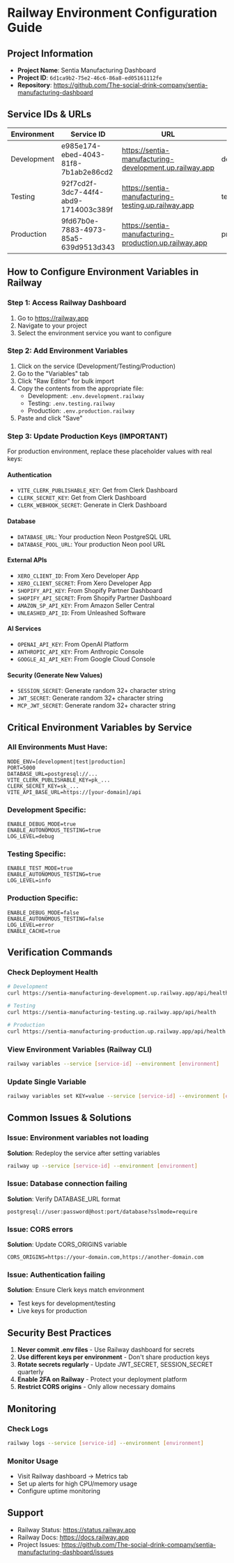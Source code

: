 # Railway Environment Configuration Guide

## Project Information
- **Project Name**: Sentia Manufacturing Dashboard
- **Project ID**: `6d1ca9b2-75e2-46c6-86a8-ed05161112fe`
- **Repository**: https://github.com/The-social-drink-company/sentia-manufacturing-dashboard

## Service IDs & URLs

| Environment | Service ID | URL | Branch |
|------------|------------|-----|--------|
| Development | e985e174-ebed-4043-81f8-7b1ab2e86cd2 | https://sentia-manufacturing-development.up.railway.app | development |
| Testing | 92f7cd2f-3dc7-44f4-abd9-1714003c389f | https://sentia-manufacturing-testing.up.railway.app | test |
| Production | 9fd67b0e-7883-4973-85a5-639d9513d343 | https://sentia-manufacturing-production.up.railway.app | production |

## How to Configure Environment Variables in Railway

### Step 1: Access Railway Dashboard
1. Go to https://railway.app
2. Navigate to your project
3. Select the environment service you want to configure

### Step 2: Add Environment Variables
1. Click on the service (Development/Testing/Production)
2. Go to the "Variables" tab
3. Click "Raw Editor" for bulk import
4. Copy the contents from the appropriate file:
   - Development: `.env.development.railway`
   - Testing: `.env.testing.railway`
   - Production: `.env.production.railway`
5. Paste and click "Save"

### Step 3: Update Production Keys (IMPORTANT)
For production environment, replace these placeholder values with real keys:

#### Authentication
- `VITE_CLERK_PUBLISHABLE_KEY`: Get from Clerk Dashboard
- `CLERK_SECRET_KEY`: Get from Clerk Dashboard
- `CLERK_WEBHOOK_SECRET`: Generate in Clerk Dashboard

#### Database
- `DATABASE_URL`: Your production Neon PostgreSQL URL
- `DATABASE_POOL_URL`: Your production Neon pool URL

#### External APIs
- `XERO_CLIENT_ID`: From Xero Developer App
- `XERO_CLIENT_SECRET`: From Xero Developer App
- `SHOPIFY_API_KEY`: From Shopify Partner Dashboard
- `SHOPIFY_API_SECRET`: From Shopify Partner Dashboard
- `AMAZON_SP_API_KEY`: From Amazon Seller Central
- `UNLEASHED_API_ID`: From Unleashed Software

#### AI Services
- `OPENAI_API_KEY`: From OpenAI Platform
- `ANTHROPIC_API_KEY`: From Anthropic Console
- `GOOGLE_AI_API_KEY`: From Google Cloud Console

#### Security (Generate New Values)
- `SESSION_SECRET`: Generate random 32+ character string
- `JWT_SECRET`: Generate random 32+ character string
- `MCP_JWT_SECRET`: Generate random 32+ character string

## Critical Environment Variables by Service

### All Environments Must Have:
```env
NODE_ENV=[development|test|production]
PORT=5000
DATABASE_URL=postgresql://...
VITE_CLERK_PUBLISHABLE_KEY=pk_...
CLERK_SECRET_KEY=sk_...
VITE_API_BASE_URL=https://[your-domain]/api
```

### Development Specific:
```env
ENABLE_DEBUG_MODE=true
ENABLE_AUTONOMOUS_TESTING=true
LOG_LEVEL=debug
```

### Testing Specific:
```env
ENABLE_TEST_MODE=true
ENABLE_AUTONOMOUS_TESTING=true
LOG_LEVEL=info
```

### Production Specific:
```env
ENABLE_DEBUG_MODE=false
ENABLE_AUTONOMOUS_TESTING=false
LOG_LEVEL=error
ENABLE_CACHE=true
```

## Verification Commands

### Check Deployment Health
```bash
# Development
curl https://sentia-manufacturing-development.up.railway.app/api/health

# Testing
curl https://sentia-manufacturing-testing.up.railway.app/api/health

# Production
curl https://sentia-manufacturing-production.up.railway.app/api/health
```

### View Environment Variables (Railway CLI)
```bash
railway variables --service [service-id] --environment [environment]
```

### Update Single Variable
```bash
railway variables set KEY=value --service [service-id] --environment [environment]
```

## Common Issues & Solutions

### Issue: Environment variables not loading
**Solution**: Redeploy the service after setting variables
```bash
railway up --service [service-id] --environment [environment]
```

### Issue: Database connection failing
**Solution**: Verify DATABASE_URL format
```
postgresql://user:password@host:port/database?sslmode=require
```

### Issue: CORS errors
**Solution**: Update CORS_ORIGINS variable
```env
CORS_ORIGINS=https://your-domain.com,https://another-domain.com
```

### Issue: Authentication failing
**Solution**: Ensure Clerk keys match environment
- Test keys for development/testing
- Live keys for production

## Security Best Practices

1. **Never commit .env files** - Use Railway dashboard for secrets
2. **Use different keys per environment** - Don't share production keys
3. **Rotate secrets regularly** - Update JWT_SECRET, SESSION_SECRET quarterly
4. **Enable 2FA on Railway** - Protect your deployment platform
5. **Restrict CORS origins** - Only allow necessary domains

## Monitoring

### Check Logs
```bash
railway logs --service [service-id] --environment [environment]
```

### Monitor Usage
- Visit Railway dashboard → Metrics tab
- Set up alerts for high CPU/memory usage
- Configure uptime monitoring

## Support

- Railway Status: https://status.railway.app
- Railway Docs: https://docs.railway.app
- Project Issues: https://github.com/The-social-drink-company/sentia-manufacturing-dashboard/issues